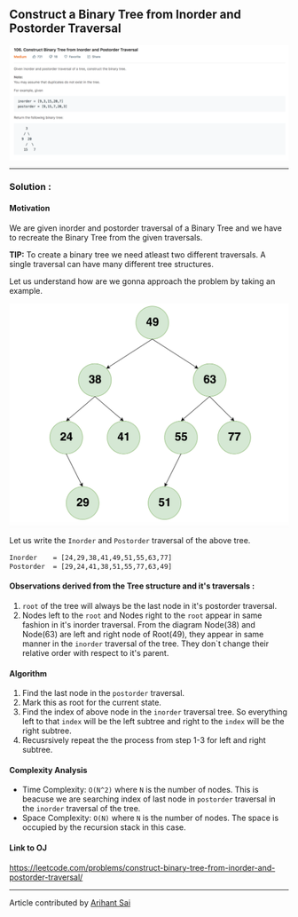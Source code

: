 ## Construct a Binary Tree from Inorder and Postorder Traversal

<p>
<img align="center" alt="Question Screenshot" src="../../Images/Tree-Construction/question.png">
</p>

---

### Solution : 

####  Motivation
We are given inorder and postorder traversal of a Binary Tree and we have to recreate the Binary Tree from the given traversals.

**TIP:** To create a binary tree we need atleast two different traversals. A single traversal can have many different tree structures.

Let us understand how are we gonna approach the problem by taking an example.

<p>
<img align="center" alt="Question Screenshot" src="./../../Images/Tree-Construction/example-tree.png">
</p>

Let us write the `Inorder` and `Postorder` traversal of the above tree.

```
Inorder    = [24,29,38,41,49,51,55,63,77]
Postorder  = [29,24,41,38,51,55,77,63,49]
```
#### Observations derived from the Tree structure and it's traversals :

1. `root` of the tree will always be the last node in it's postorder traversal.
2.  Nodes left to the `root` and Nodes right to the `root` appear in same fashion in it's inorder traversal. From the diagram Node(38) and Node(63) are left and right node of Root(49), they appear in same manner in the `inorder` traversal of the tree. They don`t change their relative order with respect to it's parent.

#### Algorithm
1. Find the last node in the `postorder` traversal.
2. Mark this as root for the current state.
3. Find the index of above node in the `inorder` traversal tree. So everything left to that `index` will be the left subtree and right to the `index` will be the right subtree.
4. Recusrsively repeat the the process from step 1-3 for left and right subtree.



#### Complexity Analysis
* Time Complexity: `O(N^2)` where `N` is the number of nodes. This is beacuse we are searching index of last node in `postorder` traversal in the `inorder` traversal of the tree.
* Space Complexity: `O(N)` where `N` is the number of nodes. The space is occupied by the recursion stack in this case.

#### Link to OJ
https://leetcode.com/problems/construct-binary-tree-from-inorder-and-postorder-traversal/

---
Article contributed by [Arihant Sai](https://github.com/Arihant1467)
